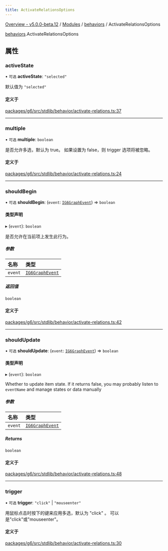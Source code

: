 ```yaml
---
title: ActivateRelationsOptions
---
```


[Overview - v5.0.0-beta.12](../../README.zh.md) / [Modules](../../modules.zh.md) / [behaviors](../../modules/behaviors.zh.md) / ActivateRelationsOptions

[behaviors](../../modules/behaviors.zh.md).ActivateRelationsOptions

## 属性

### activeState

• `可选` **activeState**: `"selected"`

默认值为 `"selected"`

#### 定义于

[packages/g6/src/stdlib/behavior/activate-relations.ts:37](https://github.com/antvis/G6/blob/61e525e59b/packages/g6/src/stdlib/behavior/activate-relations.ts#L37)

---

### multiple

• `可选` **multiple**: `boolean`

是否允许多选，默认为 true。
如果设置为 false，则 trigger 选项将被忽略。

#### 定义于

[packages/g6/src/stdlib/behavior/activate-relations.ts:24](https://github.com/antvis/G6/blob/61e525e59b/packages/g6/src/stdlib/behavior/activate-relations.ts#L24)

---

### shouldBegin

• `可选` **shouldBegin**: (`event`: [`IG6GraphEvent`](IG6GraphEvent.en.md)) => `boolean`

#### 类型声明

▸ (`event`): `boolean`

是否允许在当前项上发生此行为。

##### 参数

| 名称    | 类型                                   |
| :------ | :------------------------------------- |
| `event` | [`IG6GraphEvent`](IG6GraphEvent.en.md) |

##### 返回值

`boolean`

#### 定义于

[packages/g6/src/stdlib/behavior/activate-relations.ts:42](https://github.com/antvis/G6/blob/61e525e59b/packages/g6/src/stdlib/behavior/activate-relations.ts#L42)

---

### shouldUpdate

• `可选` **shouldUpdate**: (`event`: [`IG6GraphEvent`](IG6GraphEvent.en.md)) => `boolean`

#### 类型声明

▸ (`event`): `boolean`

Whether to update item state.
If it returns false, you may probably listen to `eventName` and
manage states or data manually

##### 参数

| 名称    | 类型                                   |
| :------ | :------------------------------------- |
| `event` | [`IG6GraphEvent`](IG6GraphEvent.en.md) |

##### Returns

`boolean`

#### 定义于

[packages/g6/src/stdlib/behavior/activate-relations.ts:48](https://github.com/antvis/G6/blob/61e525e59b/packages/g6/src/stdlib/behavior/activate-relations.ts#L48)

---

### trigger

• `可选` **trigger**: `"click"` \| `"mouseenter"`

用鼠标点击时按下的键来应用多选，默认为 "click" 。
可以是"click"或"mouseenter"。

#### 定义于

[packages/g6/src/stdlib/behavior/activate-relations.ts:30](https://github.com/antvis/G6/blob/61e525e59b/packages/g6/src/stdlib/behavior/activate-relations.ts#L30)
